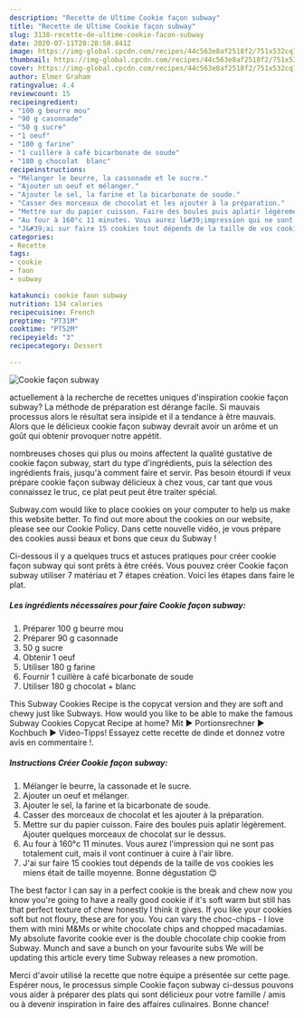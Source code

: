 ```yaml
---
description: "Recette de Ultime Cookie façon subway"
title: "Recette de Ultime Cookie façon subway"
slug: 3138-recette-de-ultime-cookie-facon-subway
date: 2020-07-11T20:28:58.841Z
image: https://img-global.cpcdn.com/recipes/44c563e8af2518f2/751x532cq70/cookie-facon-subway-photo-principale-de-la-recette.jpg
thumbnail: https://img-global.cpcdn.com/recipes/44c563e8af2518f2/751x532cq70/cookie-facon-subway-photo-principale-de-la-recette.jpg
cover: https://img-global.cpcdn.com/recipes/44c563e8af2518f2/751x532cq70/cookie-facon-subway-photo-principale-de-la-recette.jpg
author: Elmer Graham
ratingvalue: 4.4
reviewcount: 15
recipeingredient:
- "100 g beurre mou"
- "90 g casonnade"
- "50 g sucre"
- "1 oeuf"
- "180 g farine"
- "1 cuillère à café bicarbonate de soude"
- "180 g chocolat  blanc"
recipeinstructions:
- "Mélanger le beurre, la cassonade et le sucre."
- "Ajouter un oeuf et mélanger."
- "Ajouter le sel, la farine et la bicarbonate de soude."
- "Casser des morceaux de chocolat et les ajouter à la préparation."
- "Mettre sur du papier cuisson. Faire des boules puis aplatir légèrement. Ajouter quelques morceaux de chocolat sur le dessus."
- "Au four à 160°c 11 minutes. Vous aurez l&#39;impression qui ne sont pas totalement cuit, mais il vont continuer à cuire à l&#39;air libre."
- "J&#39;ai sur faire 15 cookies tout dépends de la taille de vos cookies les miens était de taille moyenne. Bonne dégustation 😊"
categories:
- Recette
tags:
- cookie
- faon
- subway

katakunci: cookie faon subway 
nutrition: 134 calories
recipecuisine: French
preptime: "PT31M"
cooktime: "PT52M"
recipeyield: "3"
recipecategory: Dessert

---
```



![Cookie façon subway](https://img-global.cpcdn.com/recipes/44c563e8af2518f2/751x532cq70/cookie-facon-subway-photo-principale-de-la-recette.jpg)

actuellement à la recherche de recettes uniques d'inspiration cookie façon subway? La méthode de préparation est dérange facile. Si mauvais processus alors le résultat sera insipide et il a tendance à être mauvais. Alors que le délicieux cookie façon subway devrait avoir un arôme et un goût qui obtenir provoquer notre appétit.

nombreuses choses qui plus ou moins affectent la qualité gustative de cookie façon subway, start du type d'ingrédients, puis la sélection des ingrédients frais, jusqu'à comment faire et servir. Pas besoin étourdi if veux prépare cookie façon subway délicieux à chez vous, car tant que vous connaissez le truc, ce plat peut peut être traiter spécial.

Subway.com would like to place cookies on your computer to help us make this website better. To find out more about the cookies on our website, please see our Cookie Policy. Dans cette nouvelle vidéo, je vous prépare des cookies aussi beaux et bons que ceux du Subway !


Ci-dessous il y a quelques trucs et astuces pratiques pour créer cookie façon subway qui sont prêts à être créés. Vous pouvez créer Cookie façon subway utiliser 7 matériau et 7 étapes création. Voici les étapes dans faire le plat.

<!--inarticleads1-->

##### Les ingrédients nécessaires pour faire Cookie façon subway:

1. Préparer 100 g beurre mou
1. Préparer 90 g casonnade
1.  50 g sucre
1. Obtenir 1 oeuf
1. Utiliser 180 g farine
1. Fournir 1 cuillère à café bicarbonate de soude
1. Utiliser 180 g chocolat + blanc


This Subway Cookies Recipe is the copycat version and they are soft and chewy just like Subways. How would you like to be able to make the famous Subway Cookies Copycat Recipe at home? Mit ► Portionsrechner ► Kochbuch ► Video-Tipps! Essayez cette recette de dinde et donnez votre avis en commentaire !. 

<!--inarticleads2-->

##### Instructions Créer Cookie façon subway:

1. Mélanger le beurre, la cassonade et le sucre.
1. Ajouter un oeuf et mélanger.
1. Ajouter le sel, la farine et la bicarbonate de soude.
1. Casser des morceaux de chocolat et les ajouter à la préparation.
1. Mettre sur du papier cuisson. Faire des boules puis aplatir légèrement. Ajouter quelques morceaux de chocolat sur le dessus.
1. Au four à 160°c 11 minutes. Vous aurez l&#39;impression qui ne sont pas totalement cuit, mais il vont continuer à cuire à l&#39;air libre.
1. J&#39;ai sur faire 15 cookies tout dépends de la taille de vos cookies les miens était de taille moyenne. Bonne dégustation 😊


The best factor I can say in a perfect cookie is the break and chew now you know you&#39;re going to have a really good cookie if it&#39;s soft warm but still has that perfect texture of chew honestly I think it gives. If you like your cookies soft but not floury, these are for you. You can vary the choc-chips - I love them with mini M&amp;Ms or white chocolate chips and chopped macadamias. My absolute favorite cookie ever is the double chocolate chip cookie from Subway. Munch and save a bunch on your favourite subs We will be updating this article every time Subway releases a new promotion. 


Merci d'avoir utilisé la recette que notre équipe a présentée sur cette page. Espérer nous, le processus simple Cookie façon subway ci-dessus pouvons vous aider à préparer des plats qui sont délicieux pour votre famille / amis ou à devenir inspiration in faire des affaires culinaires. Bonne chance!
